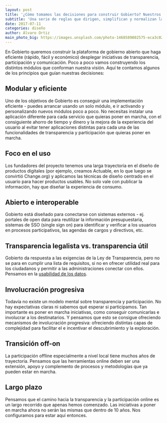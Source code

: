 ```yaml
---
layout: post
title: '¿Cómo tomamos las decisiones para construir Gobierto? Nuestros principios de diseño'
subtitle: 'Una serie de reglas que dirigen, simplifican y normalizan las decisiones que tomamos'
date: 2017-07-11
categories: diseño
author: Álvaro Ortiz
main_photo_big: https://images.unsplash.com/photo-1468589802575-eca3c023c8fb?dpr=2&auto=format&fit=crop&w=1500&h=850&q=80&cs=tinysrgb&crop=
---
```


En Gobierto queremos construir la plataforma de gobierno abierto que haga eficiente (rápido, fácil y económico) desplegar iniciativas de transparencia, participación y comunicación. Poco a poco vamos construyendo los distintos módulos que conforman nuestra visión. Aquí te contamos algunos de los principios que guían nuestras decisiones:

## Modular y eficiente

Uno de los objetivos de Gobierto es conseguir una implementación eficiente - puedes arrancar usando un solo módulo, e ir activando y personalizando nuevos módulos poco a poco. No necesitas instalar una aplicación diferente para cada servicio que quieras poner en marcha, con el consiguiente ahorro de tiempo y dinero y la mejora de la experiencia del usuario al evitar tener aplicaciones distintas para cada una de las funcionalidades de transparencia y participación que quieras poner en marcha.

## Foco en el uso

Los fundadores del proyecto tenemos una larga trayectoria en el diseño de productos digitales (por ejemplo, creamos Actuable, en lo que luego se convirtió Change.org) y aplicamos las técnicas de diseño centrado en el usuario para hacer productos usables. No solo vale con publicar la información, hay que diseñar la experiencia de consumo.

## Abierto e interoperable

Gobierto está diseñado para conectarse con sistemas externos - ej. portales de open data para reutilizar la información presupuestaria, sistemas de SSO (single sign on) para identificar y verificar a los usuarios en procesos participativos, las agendas de cargos y directivos, etc.

## Transparencia legalista vs. transparencia útil

Gobierto da respuesta a las exigencias de la Ley de Transparencia, pero no se para en cumplir una lista de requisitos, si no en ofrecer utilidad real para los ciudadanos y permitir a las administraciones conectar con ellos. Pensamos en la [usabilidad de los datos](/blog/20160411-la-usabilidad-de-los-datos.html).

## Involucración progresiva

Todavía no existe un modelo mental sobre transparencia y participación. No hay expectativas claras ni sabemos qué esperar si participamos. Tan importante es poner en marcha iniciativas, como conseguir comunicarlas e involucrar a los destinatarios. Y pensamos que esto se consigue ofreciendo mecanismos de involucración progresiva: ofreciendo distintas capas de complejidad para facilitar el e incentivar el descubrimiento y la exploración.

## Transición off-on

La participación offline especialmente a nivel local tiene muchos años de trayectoria. Pensamos que las herramientas online deben ser una extensión, apoyo y complemento de procesos y metodologías que ya pueden estar en marcha.

## Largo plazo

Pensamos que el camino hacia la transparencia y la participación online es un largo recorrido que apenas hemos comenzado. Las iniciativas a poner en marcha ahora no serán las mismas que dentro de 10 años. Nos configuramos para estar aquí entonces.
